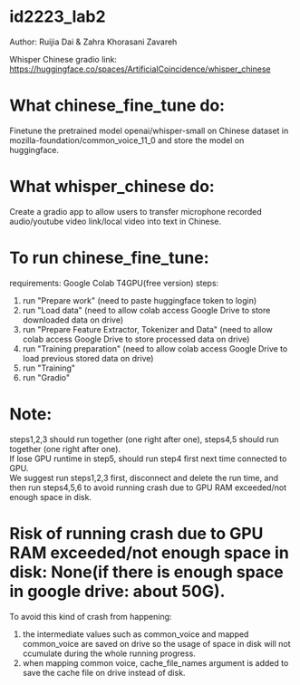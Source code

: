 # id2223_lab2

Author: Ruijia Dai & Zahra Khorasani Zavareh

Whisper Chinese gradio link: https://huggingface.co/spaces/ArtificialCoincidence/whisper_chinese

# What chinese_fine_tune do:
Finetune the pretrained model openai/whisper-small on Chinese dataset in mozilla-foundation/common_voice_11_0 and store the model on huggingface.

# What whisper_chinese do:
Create a gradio app to allow users to transfer microphone recorded audio/youtube video link/local video into text in Chinese.

# To run chinese_fine_tune:
requirements: Google Colab T4GPU(free version)
steps:
1. run "Prepare work" (need to paste huggingface token to login)
2. run "Load data" (need to allow colab access Google Drive to store downloaded data on drive)
3. run "Prepare Feature Extractor, Tokenizer and Data" (need to allow colab access Google Drive to store processed data on drive)
4. run "Training preparation" (need to allow colab access Google Drive to load previous stored data on drive)
5. run "Training"
6. run "Gradio"
# Note:
steps1,2,3 should run together (one right after one), steps4,5 should run together (one right after one).\
If lose GPU runtime in step5, should run step4 first next time connected to GPU.\
We suggest run steps1,2,3 first, disconnect and delete the run time, and then run steps4,5,6 to avoid running crash due to GPU RAM exceeded/not enough space in disk.
# Risk of running crash due to GPU RAM exceeded/not enough space in disk: None(if there is enough space in google drive: about 50G).
To avoid this kind of crash from happening:
1. the intermediate values such as common_voice and mapped common_voice are saved on drive so the usage of space in disk will not ccumulate during the whole running progress.
2. when mapping common voice, cache_file_names argument is added to save the cache file on drive instead of disk.
